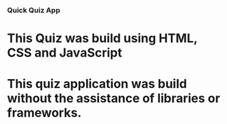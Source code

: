 ### Quick Quiz App 

# This Quiz was build using HTML, CSS and JavaScript 

# This quiz application was build without the assistance of libraries or frameworks.


